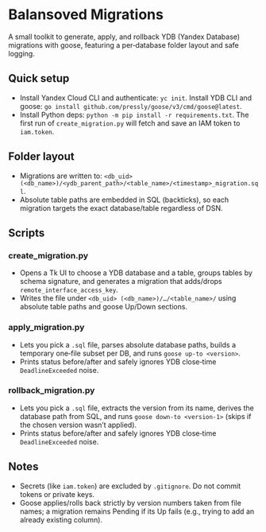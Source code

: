 # Balansoved Migrations

A small toolkit to generate, apply, and rollback YDB (Yandex Database) migrations with goose, featuring a per‑database folder layout and safe logging.

## Quick setup
- Install Yandex Cloud CLI and authenticate: `yc init`. Install YDB CLI and goose: `go install github.com/pressly/goose/v3/cmd/goose@latest`.
- Install Python deps: `python -m pip install -r requirements.txt`. The first run of `create_migration.py` will fetch and save an IAM token to `iam.token`.

## Folder layout
- Migrations are written to: `<db_uid> (<db_name>)/<ydb_parent_path>/<table_name>/<timestamp>_migration.sql`.
- Absolute table paths are embedded in SQL (backticks), so each migration targets the exact database/table regardless of DSN.

## Scripts

### create_migration.py
- Opens a Tk UI to choose a YDB database and a table, groups tables by schema signature, and generates a migration that adds/drops `remote_interface_access_key`.
- Writes the file under `<db_uid> (<db_name>)/…/<table_name>/` using absolute table paths and goose Up/Down sections.

### apply_migration.py
- Lets you pick a `.sql` file, parses absolute database paths, builds a temporary one‑file subset per DB, and runs `goose up-to <version>`.
- Prints status before/after and safely ignores YDB close‑time `DeadlineExceeded` noise.

### rollback_migration.py
- Lets you pick a `.sql` file, extracts the version from its name, derives the database path from SQL, and runs `goose down-to <version-1>` (skips if the chosen version wasn’t applied).
- Prints status before/after and safely ignores YDB close‑time `DeadlineExceeded` noise.

## Notes
- Secrets (like `iam.token`) are excluded by `.gitignore`. Do not commit tokens or private keys.
- Goose applies/rolls back strictly by version numbers taken from file names; a migration remains Pending if its Up fails (e.g., trying to add an already existing column).
